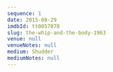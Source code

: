 ```yaml
---
sequence: 1
date: 2015-08-29
imdbId: tt0057078
slug: the-whip-and-the-body-1963
venue: null
venueNotes: null
medium: Shudder
mediumNotes: null
---
```


